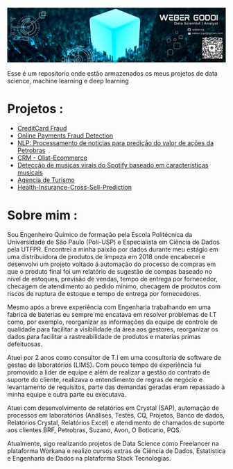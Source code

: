 
![](image/WeberLogo.png)

Esse é um repositorio onde estão armazenados os meus projetos de data science, machine learning e deep learning

# Projetos :

 - [CreditCard Fraud](https://github.com/webercg/Data-Science-Projects/tree/main/CreditCard%20Fraud)
 - [Online Payments Fraud Detection](https://github.com/webercg/Data-Science-Projects/tree/main/Online%20Payments%20Fraud%20Detection)
 - [NLP: Processamento de noticias para predição do valor de ações da Petrobras](https://github.com/webercg/NLP---Daily-News-for-Stock-Market-Prediction)
 - [CRM - Olist-Ecommerce](https://github.com/webercg/Data-Science-Projects/tree/main/Olist---Ecommerce)
 - [Detecção de musicas virais do Spotify baseado em características musicais](https://github.com/webercg/Data-Science-Projects/tree/main/Spotify-popularity-predictions-TCC-UTFPR)
 - [Agencia de Turismo](https://github.com/webercg/Entrada-de-Turistas)
 - [Health-Insurance-Cross-Sell-Prediction](https://github.com/webercg/Data-Science-Projects/tree/main/Health-Insurance-Cross-Sell-Prediction)

 # Sobre mim :
 
 Sou Engenheiro Químico de formação pela Escola Politécnica da Universidade de São Paulo (Poli-USP) e Especialista em Ciência de Dados pela UTFPR. Encontrei a minha paixão por dados durante meu estágio em uma distribuidora de produtos de limpeza em 2018 onde encabecei e desenvolvi um projeto voltado á automação do processo de compras em que o produto final foi um relatório de sugestão de compas baseado no nível de estoques, previsão de vendas, tempo de entrega por fornecedor, checagem de atendimento ao pedido mínimo, checagem de produtos com riscos de ruptura de estoque e tempo de entrega por fornecedores. 
 
Mesmo após a breve experiência com Engenharia trabalhando em uma fabrica de baterias eu sempre me encatava em resolver problemas de I.T como, por exemplo, reorganizar as informações da equipe de controle de qualidade para facilitar a visibilidade da área aos gestores, reorganizar os dados para facilitar a rastreabilidade de produtos e materias primas defeituosas.

Atuei por 2 anos como consultor de T.I em uma consultoria de software de gestao de laboratórios (LIMS). Com pouco tempo de experiência fui promovido a lider de equipe e além de realizar a gestão do contrato de suporte do cliente, realizava o entendimento de regras de negócio e levantamento de requisitos, parte das demandas geradas eram repassado à minha equipe e outra parte eu executava. 

Atuei com desenvolvimento de relatórios em Crystal (SAP), automação de processos em laboratórios (Análises, Testes, CQ, Projetos, Banco de dados, Relatórios Crystal, Relatórios Excel) e atendimento de chamados de suporte aos clientes BRF, Petrobras, Suzano, Avon, O Boticario, PQS.

Atualmente, sigo realizando projetos de Data Science como Freelancer na plataforma Workana e realizo cursos extras de Ciência de Dados, Estatistica e Engenharia de Dados na plataforma Stack Tecnologias.
 
